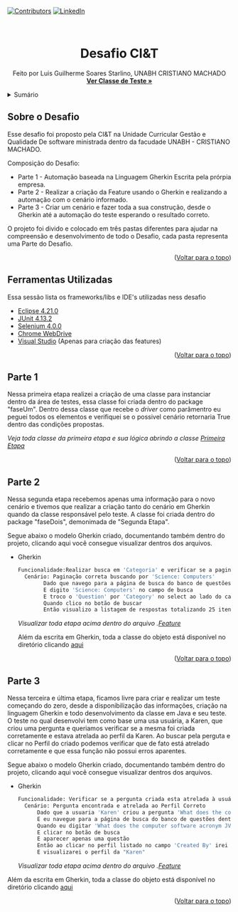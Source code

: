 <div id="top"></div>

[![Contributors][contributors-shield]][contributors-url]
[![LinkedIn][linkedin-shield]][linkedin-url]



<!-- PROJECT LOGO -->
<br />
<div align="center">
  <!--
  <a href="https://github.com/othneildrew/Best-README-Template">
    <img src="images/logo.png" alt="Logo" width="80" height="80">
  </a>
  -->
  <h1 align="center">Desafio CI&T</h1>

  <p align="center">
    Feito por Luis Guilherme Soares Starlino, UNABH CRISTIANO MACHADO
    <br />
    <a href="https://github.com/Luixs/DesafioCI-T/blob/main/CucumberEstrutura/src/test/java/testes.java"><strong> Ver Classe de Teste »</strong></a>
    <br />
  </p>
</div>



<details>
  <summary>Sumário</summary>
  <ol>
    <li>
      <a href="#desafio">Sobre o Desafio</a>
      <ul>
        <li><a href="#ferramentas">ferramentas</a></li>
      </ul>
    </li>
    <li><a href="#parteUm">Primeira Etapa</a></li>
    <li><a href="#parteDois">Segunda Etapa</a></li>
    <li><a href="#parteTres">Terceira Etapa</a></li>
  </ol>
</details>


<!-- Sobre o Projeto  -->
<div id="desafio"></div>

## Sobre o Desafio

Esse desafio foi proposto pela CI&T na Unidade Curricular Gestão e Qualidade De software ministrada dentro da facudade UNABH - CRISTIANO MACHADO.

Composição do Desafio:
* Parte 1 - Automação baseada na Linguagem Gherkin Escrita pela prórpia empresa.
* Parte 2 - Realizar a criação da Feature usando o Gherkin e realizando a automação com o cenário informado.
* Parte 3 - Criar um cenário e fazer toda a sua construção, desde o Gherkin até a automação do teste esperando o resultado correto.

O projeto foi divido e colocado em três pastas diferentes para ajudar na compreensão e desenvolvimento de todo o Desafio, cada pasta representa uma Parte do Desafio.

<p align="right">(<a href="#top">Voltar para o topo</a>)</p>


<div id="ferramentas"></div>

## Ferramentas Utilizadas

Essa sessão lista os frameworks/libs e IDE's utilizadas ness desafio

* [Eclipse 4.21.0](https://google.com/)
* [JUnit 4.13.2](https://google.com/)
* [Selenium 4.0.0](https://google.com/)
* [Chrome WebDrive](https://google.com/)
* [Visual Studio](https://google.com/) (Apenas para criação das features)

<p align="right">(<a href="#top">Voltar para o topo</a>)</p>


<div id="parteUm"></div>

## Parte 1
Nessa primeira etapa realizei a criação de uma classe para instanciar dentro da área de testes, essa classe foi criada dentro do package "faseUm".
Dentro dessa classe que recebe o _driver_ como parâmentro eu peguei todos os elementos e verifiquei se o possivel cenário retornaria True dentro das condições propostas.

_Veja toda classe da primeira etapa e sua lógica abrindo a classe [Primeira Etapa](https://github.com/Luixs/DesafioCI-T/blob/main/CucumberEstrutura/src/main/java/faseUm/PrimeiraEtapa.java)_

<p align="right">(<a href="#top">Voltar para o topo</a>)</p>


<div id="parteDois"></div>

## Parte 2
Nessa segunda etapa recebemos apenas uma informação para o novo cenário e tivemos que realizar a criação tanto do cenário em Gherkin quando da classe responsável pelo teste. A classe foi criada dentro do package "faseDois", demonimada de "Segunda Etapa".

Segue abaixo o modelo Gherkin criado, documentando também dentro do projeto, clicando aqui você consegue visualizar dentros dos arquivos.

* Gherkin
  ```sh
  Funcionalidade:Realizar busca em 'Categoria' e verificar se a paginação esta correta
    Cenário: Paginação correta buscando por 'Science: Computers'
          Dado que navego para a página de busca do banco de questões dentro do site 'https://opentdb.com/'
          E digito 'Science: Computers' no campo de busca
          E troco o 'Question' por 'Category' no select ao lado do campo de busca
          Quando clico no botão de buscar
          Então visualizo a listagem de respostas totalizando 25 itens ao todo
  ```
  _Visualizar toda etapa acima dentro do arquivo .[Feature](https://github.com/Luixs/DesafioCI-T/blob/main/CucumberEstrutura/Features/buscarCategoria(SegundaEtapa).feature)_
  
  Além da escrita em Gherkin, toda a classe do objeto está disponível no diretório clicando [aqui](https://github.com/Luixs/DesafioCI-T/blob/main/CucumberEstrutura/src/main/java/faseDois/SegundaEtapa.java)

<p align="right">(<a href="#top">Voltar para o topo</a>)</p>

<div id="parteTres"></div>

## Parte 3
Nessa terceira e última etapa, ficamos livre para criar e realizar um teste começando do zero, desde a disponibilização das informações, criação na linguagem Gherkin e todo desenvolvimento da classe em Java e seu teste.
O teste no qual desenvolvi tem como base uma usa usuária, a Karen, que criou uma pergunta e queriamos verificar se a mesma foi criada corretamente e estava atrelada ao perfil da Karen. Ao buscar pela perguta e clicar no Perfil do criado podemos verificar que de fato está atrelado corretamente e que essa função não possui erros aparentes.

Segue abaixo o modelo Gherkin criado, documentando também dentro do projeto, clicando aqui você consegue visualizar dentros dos arquivos.

* Gherkin
  ```sh
  Funcionalidade: Verificar se a pergunta criada esta atrelada à usuária  no sistema
    Cenário: Pergunta encontrada e atrelada ao Perfil Correto
        Dado que a usuaria 'Karen' criou a pergunta 'What does the computer software acronym JVM stand for?'
        E eu navegue para a página de busca do banco de questões dentro do site 'https://opentdb.com/'
        Quando eu digitar 'What does the computer software acronym JVM stand for?' na busca
        E clicar no botão de busca
        E aparecer apenas uma questão
        Então ao clicar no perfil listado no campo 'Created By' irei ser redirecionado para o perfil do criador
        E visualizarei o perfil da "Karen"
  ```
  _Visualizar toda etapa acima dentro do arquivo .[Feature](https://github.com/Luixs/DesafioCI-T/blob/main/CucumberEstrutura/Features/verificandoQuestaoCriada(TerceitaEtapa).feature)_
  
Além da escrita em Gherkin, toda a classe do objeto está disponível no diretório clicando [aqui](https://github.com/Luixs/DesafioCI-T/blob/main/CucumberEstrutura/src/main/java/faseTres/TerceitaEtapa.java)
<p align="right">(<a href="#top">Voltar para o topo</a>)</p>

[contributors-url]:https://github.com/Luixs/DesafioCI-T/graphs/contributors
[linkedin-url]: https://www.linkedin.com/in/luis-starlino/
[linkedin-shield]: https://img.shields.io/badge/-LinkedIn-black.svg?style=for-the-badge&logo=linkedin&colorB=555
[contributors-shield]: https://img.shields.io/github/contributors/othneildrew/Best-README-Template.svg?style=for-the-badge

